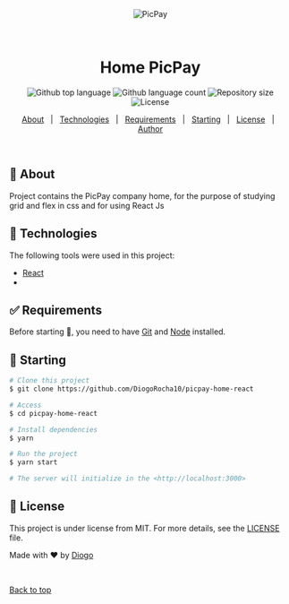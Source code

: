 <div align="center" id="top"> 
  <img src="./.github/app.gif" alt="PicPay" />

&#xa0;

  <!-- <a href="https://mvpstacknextjs.netlify.app">Demo</a> -->
</div>

<h1 align="center">Home PicPay</h1>

<p align="center">
  <img alt="Github top language" src="https://img.shields.io/github/languages/top/DiogoRocha10/picpay-home-react?color=56BEB8">

  <img alt="Github language count" src="https://img.shields.io/github/languages/count/DiogoRocha10/picpay-home-react?color=56BEB8">

  <img alt="Repository size" src="https://img.shields.io/github/repo-size/DiogoRocha10/picpay-home-react?color=56BEB8">

  <img alt="License" src="https://img.shields.io/github/license/DiogoRocha10/picpay-home-react?color=56BEB8">

  <!-- <img alt="Github issues" src="https://img.shields.io/github/issues/{{YOUR_GITHUB_USERNAME}}/picpay-home-react?color=56BEB8" /> -->

  <!-- <img alt="Github forks" src="https://img.shields.io/github/forks/{{YOUR_GITHUB_USERNAME}}/picpay-home-react?color=56BEB8" /> -->

  <!-- <img alt="Github stars" src="https://img.shields.io/github/stars/{{YOUR_GITHUB_USERNAME}}/picpay-home-react?color=56BEB8" /> -->
</p>

<!-- Status -->

<!-- <h4 align="center">
	🚧  Mvp Stack Next Js 🚀 Under construction...  🚧
</h4>

<hr> -->

<p align="center">
  <a href="#dart-about">About</a> &#xa0; | &#xa0; 
  <a href="#rocket-technologies">Technologies</a> &#xa0; | &#xa0;
  <a href="#white_check_mark-requirements">Requirements</a> &#xa0; | &#xa0;
  <a href="#checkered_flag-starting">Starting</a> &#xa0; | &#xa0;
  <a href="#memo-license">License</a> &#xa0; | &#xa0;
  <a href="https://github.com/{{YOUR_GITHUB_USERNAME}}" target="_blank">Author</a>
</p>

<br>

## :dart: About

Project contains the PicPay company home, for the purpose of studying grid and flex in css and for using React Js

## :rocket: Technologies

The following tools were used in this project:

- [React](https://pt-br.reactjs.org/)
-

## :white_check_mark: Requirements

Before starting :checkered_flag:, you need to have [Git](https://git-scm.com) and [Node](https://nodejs.org/en/) installed.

## :checkered_flag: Starting

```bash
# Clone this project
$ git clone https://github.com/DiogoRocha10/picpay-home-react

# Access
$ cd picpay-home-react

# Install dependencies
$ yarn

# Run the project
$ yarn start

# The server will initialize in the <http://localhost:3000>
```

## :memo: License

This project is under license from MIT. For more details, see the [LICENSE](LICENSE.md) file.

Made with :heart: by <a href="https://github.com/DiogoRocha10" target="_blank">Diogo</a>

&#xa0;

<a href="#top">Back to top</a>
